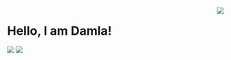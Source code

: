 <img align='right' src="https://github-readme-stats.vercel.app/api?username=damlakonur&show_icons=true">

# Hello, I am Damla! 


[![](https://img.shields.io/github/followers/damlakonur?style=social)](https://www.github.com/damlakonur)
[![](https://img.shields.io/badge/linkedin-%230077B5.svg?&style=for-the-badge&logo=linkedin&logoColor=white)](https://www.linkedin.com/in/damlakonur/)
